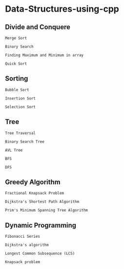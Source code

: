 # Data-Structures-using-cpp

## Divide and Conquere

    Merge Sort

    Binary Search

    Finding Maximum and Minimum in array

    Quick Sort
    
## Sorting

    Bubble Sort

    Insertion Sort
    
    Selection Sort
## Tree

    Tree Traversal

    Binary Search Tree

    AVL Tree

    BFS

    DFS

## Greedy Algorithm

    Fractional Knapsack Problem

    Dijkstra's Shortest Path Algorithm

    Prim's Minimum Spanning Tree Algorithm

## Dynamic Programming

    Fibonacci Series

    Dijkstra's algorithm

    Longest Common Subsequence (LCS)

    Knapsack problem